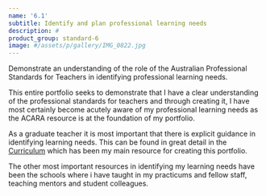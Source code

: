```yaml
---
name: '6.1'
subtitle: Identify and plan professional learning needs
description: #
product_group: standard-6
image: #/assets/p/gallery/IMG_0822.jpg
---
```

Demonstrate an understanding of the role of the Australian Professional Standards for Teachers in identifying professional learning needs.

This entire portfolio seeks to demonstrate that I have a clear understanding of the professional standards for teachers and through creating it, I have most certainly become acutely aware of my professional learning needs as the ACARA resource is at the foundation of my portfolio.

As a graduate teacher it is most important that there is explicit guidance in identifying learning needs. This can be found in great detail in the [Curriculum](https://www.aitsl.edu.au/teach/standards) which has been my main resource for creating this portfolio.

The other most important resources in identifying my learning needs have been the schools where i have taught in my practicums and fellow staff, teaching mentors and student colleagues.
